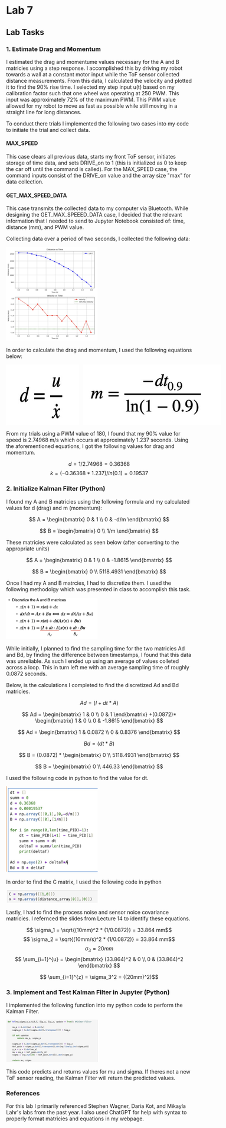 # Lab 7

## Lab Tasks

### 1. Estimate Drag and Momentum

I estimated the drag and momentume values necessary for the A and B matricies using a step response. I accomplished this by driving my robot towards a wall at a constant motor input while the ToF sensor collected distance measurements. From this data, I calculated the velocity and plotted it to find the 90% rise time. I selected my step input u(t) based on my calibration factor such that one wheel was operating at 250 PWM. This input was approximately 72% of the maximum PWM. This PWM value allowed for my robot to move as fast as possible while still moving in a straight line for long distances. 

To conduct there trials I implemented the following two cases into my code to initiate the trial and collect data.

#### MAX_SPEED
This case clears all previous data, starts my front ToF sensor, initiates storage of time data, and sets DRIVE_on to 1 (this is initialized as 0 to keep the car off until the command is called). For the MAX_SPEED case, the command inputs consist of the DRIVE_on value and the array size "max" for data collection.

#### GET_MAX_SPEED_DATA
This case transmits the collected data to my computer via Bluetooth. While designing the GET_MAX_SPEEED_DATA case, I decided that the relevant information that I needed to send to Jupyter Notebook consisted of: time, distance (mm), and PWM value. 

Collecting data over a period of two seconds, I collected the following data:

<img width="248" alt="Profile Picture" src="DT.jpg">

In order to calculate the drag and momentum, I used the following equations below:

<div style="display: flex; gap: 10px;">
  <img width="375" alt="Profile Picture" src="DRAG.jpg">
  <img width="375" alt="Profile Picture" src="MOMENTUM.jpg">
</div>


From my trials using a PWM value of 180, I found that my 90% value for speed is 2.74968 m/s which occurs at approximately 1.237 seconds. Using the aforementioned equations, I got the following values for drag and momentum. 

$$ d = 1 / 2.74968 = 0.36368 $$
$$k = (-0.36368 * 1.237)/ln(0.1) = 0.19537$$

### 2. Initialize Kalman Filter (Python)

I found my A and B matricies using the following formula and my calculated values for d (drag) and m (momentum):

$$ A =
\begin{bmatrix}
0 & 1 \\
0 & -d/m
\end{bmatrix}
$$

$$ B =
\begin{bmatrix}
0 \\
1/m
\end{bmatrix}
$$

These matricies were calculated as seen below (after converting to the appropriate units)

$$ A =
\begin{bmatrix}
0 & 1 \\
0 & -1.8615
\end{bmatrix} 
$$

$$ B =
\begin{bmatrix}
0 \\
5118.4931
\end{bmatrix}
$$

Once I had my A and B matrcies, I had to discretize them. I used the following methodolgy which was presented in class to accomplish this task.

<img width="248" alt="Profile Picture" src="DISC.jpg">

While initially, I planned to find the sampling time for the two matricies Ad and Bd, by finding the difference between timestamps, I found that this data was unreliable. As such I ended up using an average of values colleted across a loop. This in turn left me with an average sampling time of roughly 0.0872 seconds.

Below, is the calculations I completed to find the discretized Ad and Bd matricies.

$$ Ad = (I + dt * A) $$

$$ Ad =
\begin{bmatrix}
1 & 0 \\
0 & 1
\end{bmatrix} 
+(0.0872)*
\begin{bmatrix}
1 & 0 \\
0 & -1.8615
\end{bmatrix} 
$$

$$ Ad =
\begin{bmatrix}
1 & 0.0872 \\
0 & 0.8376
\end{bmatrix} 
$$

$$ Bd = (dt * B) $$

$$ B =
(0.0872) *
\begin{bmatrix}
0 \\
5118.4931
\end{bmatrix}
$$

$$ B =
\begin{bmatrix}
0 \\
446.33
\end{bmatrix}
$$

I used the following code in python to find the value for dt.

<img width="248" alt="Profile Picture" src="PYTHONN.jpg"> 

In order to find the C matrix, I used the following code in python

<img width="248" alt="Profile Picture" src="C.jpg"> 

Lastly, I had to find the process noise and sensor noice covariance matricies. I refernced the slides from Lecture 14 to identify these equations. 

$$ \sigma_1 = \sqrt{(10mm)^2 * (1/0.0872)} = 33.864 mm$$
$$ \sigma_2 = \sqrt{(10mm/s)^2 * (1/0.0872)} = 33.864 mm$$
$$ \sigma_3 = 20 mm$$
$$ \sum_{i=1}^{u} = 
\begin{bmatrix}
(33.864)^2 & 0 \\
0 & (33.864)^2
\end{bmatrix} 
$$

$$ \sum_{i=1}^{z} = \sigma_3^2 = ((20mm)^2)$$

### 3. Implement and Test Kalman Filter in Jupyter (Python)

I implemented the following function into my python code to perform the Kalman Filter.

<img width="248" alt="Profile Picture" src="KAL.jpg"> 

This code predicts and returns values for mu and sigma. If theres not a new ToF sensor reading, the Kalman Filter will return the predicted values. 

### References

For this lab I primarily referenced Stephen Wagner, Daria Kot, and Mikayla Lahr's labs from the past year. I also used ChatGPT for help with syntax to properly format matricies and equations in my webpage.
